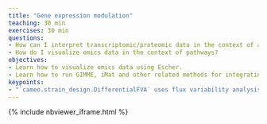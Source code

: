 ```yaml
---
title: "Gene expression modulation"
teaching: 30 min
exercises: 30 min
questions:
- How can I interpret transcriptomic/proteomic data in the context of a metabolic model?
- How do I visualize omics data in the context of pathways?
objectives:
- Learn how to visualize omics data using Escher.
- Learn how to run GIMME, iMat and other related methods for integrating expression data into models.
keypoints:
- "`cameo.strain_design.DifferentialFVA` uses flux variability analysis to compare flux ranges of reactions in production state vs. wild type state to determine which fluxes need to go up or down."
---
```


{% include nbviewer_iframe.html %}

